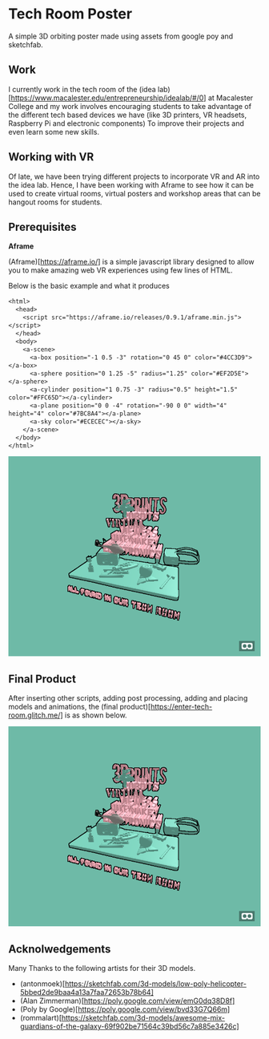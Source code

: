 # Tech Room Poster

A simple 3D orbiting poster made using assets from google poy and sketchfab.

## Work

I currently work in the tech room of the (idea lab)[https://www.macalester.edu/entrepreneurship/idealab/#/0] at Macalester College and my work involves encouraging students to take
advantage of the different tech based devices we have (like 3D printers, VR headsets, Raspberry Pi and electronic components)
To improve their projects and even learn some new skills.

## Working with VR

Of late, we have been trying different projects to incorporate VR and AR into the idea lab. Hence, I have been working with Aframe to see how it can be 
used to create virtual rooms, virtual posters and workshop areas that can be hangout rooms for students.

## Prerequisites

**Aframe**

(Aframe)[https://aframe.io/] is a simple javascript library designed to allow you to make amazing web VR experiences using 
few lines of HTML.

Below is the basic example and what it produces

```
<html>
  <head>
    <script src="https://aframe.io/releases/0.9.1/aframe.min.js"></script>
  </head>
  <body>
    <a-scene>
      <a-box position="-1 0.5 -3" rotation="0 45 0" color="#4CC3D9"></a-box>
      <a-sphere position="0 1.25 -5" radius="1.25" color="#EF2D5E"></a-sphere>
      <a-cylinder position="1 0.75 -3" radius="0.5" height="1.5" color="#FFC65D"></a-cylinder>
      <a-plane position="0 0 -4" rotation="-90 0 0" width="4" height="4" color="#7BC8A4"></a-plane>
      <a-sky color="#ECECEC"></a-sky>
    </a-scene>
  </body>
</html>
```
![Introduction Example](Capture.PNG)

## Final Product

After inserting other scripts, adding post processing, adding and placing models and animations, the (final product)[https://enter-tech-room.glitch.me/] is as shown below.

![Final Product](Capture.PNG)

## Acknolwedgements

Many Thanks to the following artists for their 3D models.

* (antonmoek)[https://sketchfab.com/3d-models/low-poly-helicopter-5bbed2de9baa4a13a7faa72653b78b64]
* (Alan Zimmerman)[https://poly.google.com/view/emG0dq38D8f]
* (Poly by Google)[https://poly.google.com/view/bvd33G7Q66m]
* (rommalart)[https://sketchfab.com/3d-models/awesome-mix-guardians-of-the-galaxy-69f902be71564c39bd56c7a885e3426c]
